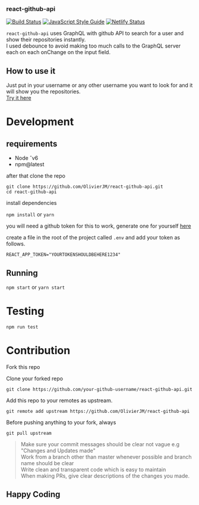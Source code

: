 ### react-github-api

[![Build Status](https://travis-ci.com/OlivierJM/react-github-api.svg?branch=new-branch)](https://travis-ci.com/OlivierJM/react-github-api)
[![JavaScript Style Guide](https://img.shields.io/badge/code_style-standard-brightgreen.svg)](https://standardjs.com)
[![Netlify Status](https://api.netlify.com/api/v1/badges/a4c8f319-6846-4e57-9b7c-2c696d3b087e/deploy-status)](https://app.netlify.com/sites/repo-query/deploys)

`react-github-api` uses GraphQL with github API to search for a user and show their repositories instantly.  
I used debounce to avoid making too much calls to the GraphQL server each on each onChange on the input field.

## How to use it

Just put in your username or any other username you want to look for and it will show you the repositories.  
 [Try it here](http://repo-query.netlify.com)

# Development

## requirements

- Node ˆv6
- npm@latest

after that clone the repo

`git clone https://github.com/OlivierJM/react-github-api.git`  
`cd react-github-api`

install dependencies

`npm install` or `yarn`

you will need a github token for this to work, generate one for yourself [here](https://help.github.com/articles/creating-a-personal-access-token-for-the-command-line/)

create a file in the root of the project called `.env` and add your token as follows.

`REACT_APP_TOKEN="YOURTOKENSHOULDBEHERE1234"`

## Running

`npm start` or `yarn start`

# Testing

`npm run test`

# Contribution

Fork this repo

Clone your forked repo

`git clone https://github.com/your-github-username/react-github-api.git`

Add this repo to your remotes as upstream.

`git remote add upstream https://github.com/OlivierJM/react-github-api`

Before pushing anything to your fork, always

`git pull upstream`

> Make sure your commit messages should be clear not vague e.g "Changes and Updates made"  
> Work from a branch other than master whenever possible and branch name should be clear  
> Write clean and transparent code which is easy to maintain  
> When making PRs, give clear descriptions of the changes you made.

## Happy Coding
